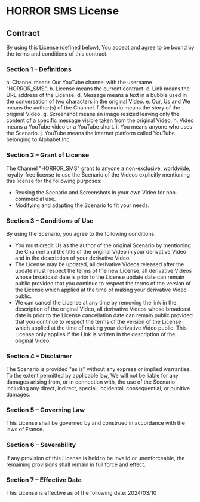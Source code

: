 # HORROR SMS License

## Contract
By using this License (defined below), You accept and agree to be bound by the terms and conditions of this contract.

### Section 1 – Definitions
a. Channel means Our YouTube channel with the username "HORROR_SMS".
b. License means the current contract.
c. Link means the URL address of the License.
d. Message means a text in a bubble used in the conversation of two characters in the original Video.
e. Our, Us and We means the author(s) of the Channel.
f. Scenario means the story of the original Video.
g. Screenshot means an image resized leaving only the content of a specific message visible taken from the original Video.
h. Video means a YouTube video or a YouTube short.
i. You means anyone who uses the Scenario.
j. YouTube means the internet platform called YouTube belonging to Alphabet Inc.

### Section 2 – Grant of License
The Channel "HORROR_SMS" grant to anyone a non-exclusive, worldwide, royalty-free license to use the Scenario of the Videos explicitly mentioning this license for the following purposes:
- Reusing the Scenario and Screenshots in your own Video for non-commercial use.
- Modifying and adapting the Scenario to fit your needs.

### Section 3 – Conditions of Use
By using the Scenario, you agree to the following conditions:
- You must credit Us as the author of the original Scenario by mentioning the Channel and the title of the original Video in your derivative Video and in the description of your derivative Video.
- The License may be updated, all derivative Videos released after the update must respect the terms of the new License, all derivative Videos whose broadcast date is prior to the License update date can remain public provided that you continue to respect the terms of the version of the License which applied at the time of making your derivative Video public.
- We can cancel the License at any time by removing the link in the description of the original Video, all derivative Videos whose broadcast date is prior to the License cancellation date can remain public provided that you continue to respect the terms of the version of the License which applied at the time of making your derivative Video public.
This License only applies if the Link is written in the description of the original Video.

### Section 4 – Disclaimer
The Scenario is provided "as is" without any express or implied warranties.
To the extent permitted by applicable law, We will not be liable for any damages arising from, or in connection with, the use of the Scenario including any direct, indirect, special, incidental, consequential, or punitive damages.

### Section 5 – Governing Law
This License shall be governed by and construed in accordance with the laws of France.

### Section 6 – Severability
If any provision of this License is held to be invalid or unenforceable, the remaining provisions shall remain in full force and effect.

### Section 7 – Effective Date
This License is effective as of the following date: 2024/03/10

